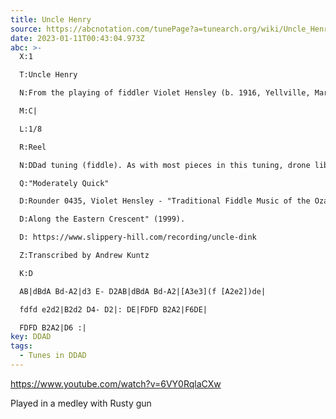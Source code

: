 ```yaml
---
title: Uncle Henry
source: https://abcnotation.com/tunePage?a=tunearch.org/wiki/Uncle_Henry.no-ext/0001
date: 2023-01-11T00:43:04.973Z
abc: >-
  X:1

  T:Uncle Henry

  N:From the playing of fiddler Violet Hensley (b. 1916, Yellville, Marion County, Arkansas).

  M:C|

  L:1/8

  R:Reel

  N:DDad tuning (fiddle). As with most pieces in this tuning, drone liberally.

  Q:"Moderately Quick"

  D:Rounder 0435, Violet Hensley - "Traditional Fiddle Music of the Ozarks: vol. 1:

  D:Along the Eastern Crescent" (1999).

  D: https://www.slippery-hill.com/recording/uncle-dink

  Z:Transcribed by Andrew Kuntz

  K:D

  AB|dBdA Bd-A2|d3 E- D2AB|dBdA Bd-A2|[A3e3](f [A2e2])de|

  fdfd e2d2|B2d2 D4- D2|: DE|FDFD B2A2|F6DE|

  FDFD B2A2|D6 :|
key: DDAD
tags:
  - Tunes in DDAD
---
```

https://www.youtube.com/watch?v=6VY0RqlaCXw

Played in a medley with Rusty gun